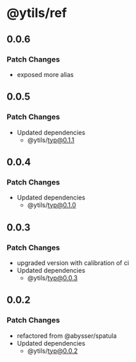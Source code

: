 # @ytils/ref

## 0.0.6

### Patch Changes

-   exposed more alias

## 0.0.5

### Patch Changes

-   Updated dependencies
    -   @ytils/typ@0.1.1

## 0.0.4

### Patch Changes

-   Updated dependencies
    -   @ytils/typ@0.1.0

## 0.0.3

### Patch Changes

-   upgraded version with calibration of ci
-   Updated dependencies
    -   @ytils/typ@0.0.3

## 0.0.2

### Patch Changes

-   refactored from @abysser/spatula
-   Updated dependencies
    -   @ytils/typ@0.0.2
